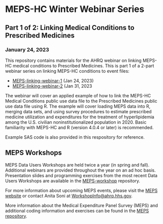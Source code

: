 # MEPS-HC Winter Webinar Series

## Part 1 of 2: Linking Medical Conditions to Prescribed Medicines
### January 24, 2023

This repository contains materials for the AHRQ webinar on linking MEPS-HC medical conditions to Prescribed Medicines. This is part 1 of a 2-part webinar series on linking MEPS-HC conditions to event files:
* [MEPS-linking-webinar-1](https://github.com/HHS-AHRQ/MEPS-linking-webinar-1) (Jan 24, 2023)
* [MEPS-linking-webinar-2](https://github.com/HHS-AHRQ/MEPS-linking-webinar-2) (Jan 31, 2023

The webinar will cover an applied example of how to link the MEPS-HC Medical Conditions public use data file to the Prescribed Medicines public use data file using R. The example will cover loading MEPS data into R, merging data sets, and using survey procedures to estimate prescribed medicine utilization and expenditures for the treatment of hyperlipidemia among the U.S. civilian noninstitutionalized population in 2020. Basic familiarity with MEPS-HC and R (version 4.0.4 or later) is recommended. 

Example SAS code is also provided in this respository for reference.

## MEPS Workshops

MEPS Data Users Workshops are held twice a year (in spring and fall). Additional webinars are provided throughout the year on an ad hoc basis. Presentation slides and programming exercises from the most recent Data Users Workshops are available in the [MEPS-workshop](https://github.com/HHS-AHRQ/MEPS-workshop) repository.

For more information about upcoming MEPS events, please visit the [MEPS website](https://meps.ahrq.gov/about_meps/workshops_events.jsp) or contact Anita Soni at [WorkshopInfo@ahrq.hhs.gov](mailto:WorkshopInfo@ahrq.hhs.gov).  

More information about the Medical Expenditure Panel Survey (MEPS) and additional coding information and exercises can be found in the [MEPS repository](https://github.com/HHS-AHRQ/MEPS).


